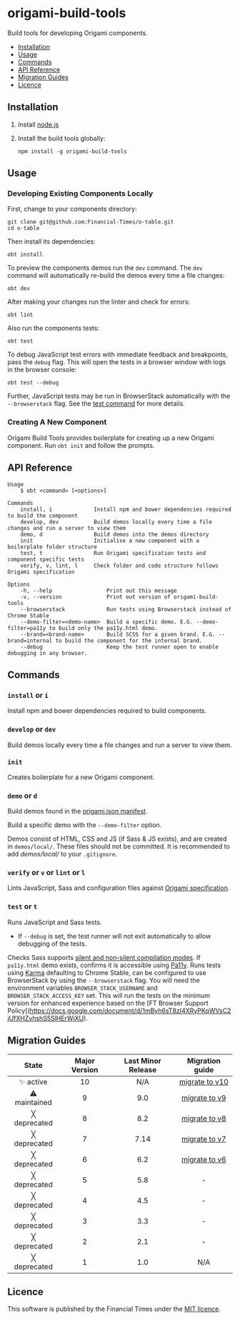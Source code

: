# origami-build-tools

Build tools for developing Origami components.

- [Installation](#installation)
- [Usage](#usage)
- [Commands](#commands)
- [API Reference](#api-reference)
- [Migration Guides](#migration-guides)
- [Licence](#licence)

## Installation

1. Install [node.js](http://nodejs.org/)

2. Install the build tools globally:

	`npm install -g origami-build-tools`

## Usage

### Developing Existing Components Locally

First, change to your components directory:
```
git clone git@github.com:Financial-Times/o-table.git
cd o-table
```

Then install its dependencies:

`obt install`

To preview the components demos run the `dev` command. The `dev` command will automatically re-build the demos every time a file changes:

`obt dev`

After making your changes run the linter and check for errors:

`obt lint`

Also run the components tests:

`obt test`

To debug JavaScript test errors with immediate feedback and breakpoints, pass the `debug` flag. This will open the tests in a browser window with logs in the browser console:

`obt test --debug`

Further, JavaScript tests may be run in BrowserStack automatically with the `--browserstack` flag. See the [test command](#test-or-t) for more details.

### Creating A New Component

Origami Build Tools provides boilerplate for creating up a new Origami component. Run `obt init` and follow the prompts.

## API Reference

	Usage
		$ obt <command> [<options>]

	Commands
		install, i             Install npm and bower dependencies required to build the component
		develop, dev           Build demos locally every time a file changes and run a server to view them
		demo, d                Build demos into the demos directory
		init                   Initialise a new component with a boilerplate folder structure
		test, t                Run Origami specification tests and component specific tests
		verify, v, lint, l     Check folder and code structure follows Origami specification

	Options
		-h, --help                 Print out this message
		-v, --version              Print out version of origami-build-tools
		--browserstack             Run tests using Browserstack instead of Chrome Stable
		--demo-filter=<demo-name>  Build a specific demo. E.G. --demo-filter=pa11y to build only the pa11y.html demo.
		--brand=<brand-name>       Build SCSS for a given brand. E.G. --brand=internal to build the component for the internal brand.
		--debug                    Keep the test runner open to enable debugging in any browser.

## Commands

### `install` or `i`

Install npm and bower dependencies required to build components.

### `develop` or `dev`

Build demos locally every time a file changes and run a server to view them.

### `init`

Creates boilerplate for a new Origami component.

### `demo` or `d`

Build demos found in the [origami.json manifest](https://origami.ft.com/spec/v1/manifest/#demos).

Build a specific demo with the `--demo-filter` option.

Demos consist of HTML, CSS and JS (if Sass & JS exists), and are created in `demos/local/`. These files should not be committed. It is recommended to add _demos/local/_ to your `.gitignore`.

### `verify` or `v` or `lint` or `l`

Lints JavaScript, Sass and configuration files against [Origami specification](https://origami.ft.com/spec/v1/components/).

### `test` or `t`

Runs JavaScript and Sass tests.

* If `--debug` is set, the test runner will not exit automatically to allow debugging of the tests.

Checks Sass supports [silent and non-silent compilation modes](https://origami.ft.com/spec/v1/sass/#sass-silent-mode).
If `pa11y.html` demo exists, confirms it is accessible using [Pa11y](http://pa11y.org/).
Runs tests using [Karma](https://karma-runner.github.io) defaulting to Chrome Stable, can be configured to use BrowserStack by using the `--browserstack` flag. You will need the environment variables `BROWSER_STACK_USERNAME` and `BROWSER_STACK_ACCESS_KEY` set. This will run the tests on the minimum version for enhanced experience based on the [FT Browser Support Policy[(https://docs.google.com/document/d/1mByh6sT8zI4XRyPKqWVsC2jUfXHZvhshS5SlHErWjXU).

## Migration Guides

State | Major Version | Last Minor Release | Migration guide |
:---: | :---: | :---: | :---:
✨ active | 10 | N/A | [migrate to v10](MIGRATION.md#migrating-from-v9-to-v10) |
⚠ maintained | 9 | 9.0 | [migrate to v9](MIGRATION.md#migrating-from-v8-to-v9) |
╳ deprecated | 8 | 8.2 | [migrate to v8](MIGRATION.md#migrating-from-v7-to-v8) |
╳ deprecated | 7 | 7.14 | [migrate to v7](MIGRATION.md#migrating-from-v6-to-v7) |
╳ deprecated | 6 | 6.2 | [migrate to v6](MIGRATION.md#migrating-from-v5-to-v6) |
╳ deprecated | 5 | 5.8 | - |
╳ deprecated | 4 | 4.5 | - |
╳ deprecated | 3 | 3.3 | - |
╳ deprecated | 2 | 2.1 | - |
╳ deprecated | 1 | 1.0 | N/A |

## Licence
This software is published by the Financial Times under the [MIT licence](http://opensource.org/licenses/MIT).
